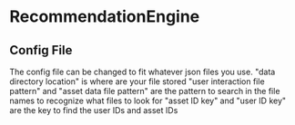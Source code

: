 # RecommendationEngine


## Config File
The config file can be changed to fit whatever json files you use.
"data directory location" is where are your file stored
"user interaction file pattern" and "asset data file pattern" are the pattern to search in the file names to recognize what files to look for
"asset ID key" and "user ID key" are the key to find the user IDs and asset IDs